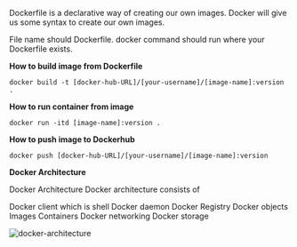 
Dockerfile is a declarative way of creating our own images. Docker will give us some syntax to create our own images.

File name should Dockerfile. docker command should run where your Dockerfile exists.

**How to build image from Dockerfile**
```
docker build -t [docker-hub-URL]/[your-username]/[image-name]:version .
```

**How to run container from image**
```
docker run -itd [image-name]:version .
```

**How to push image to Dockerhub**

```
docker push [docker-hub-URL]/[your-username]/[image-name]:version
```

**Docker Architecture**

Docker Architecture
Docker architecture consists of

Docker client which is shell
Docker daemon
Docker Registry
Docker objects
Images
Containers
Docker networking
Docker storage

![docker-architecture](https://user-images.githubusercontent.com/8718083/231742683-b1360068-a38a-466d-be5c-ebd75e601e8f.png)

